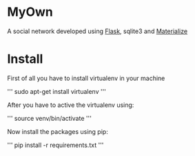 # MyOwn
A social network developed using [Flask](http://flask.pocoo.org/), sqlite3 and [Materialize](https://materializecss.com/)

# Install

First of all you have to install virtualenv in your machine

''' sudo apt-get install virtualenv '''

After you have to active the virtualenv using:

''' source venv/bin/activate '''

Now install the packages using pip:

''' pip install -r requirements.txt '''
